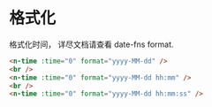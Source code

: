 # 格式化

格式化时间， 详尽文档请查看 <n-a href="https://date-fns.org/v2.6.0/docs/format">date-fns format</n-a>.

```html
<n-time :time="0" format="yyyy-MM-dd" />
<br />
<n-time :time="0" format="yyyy-MM-dd hh:mm" />
<br />
<n-time :time="0" format="yyyy-MM-dd hh:mm:ss" />
```
